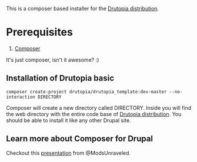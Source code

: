 This is a composer based installer for the [Drutopia distribution](http://www.drupal.org/project/drutopia).

# Prerequisites

1. [Composer](https://getcomposer.org/download/)

It's just composer, isn't it awesome? :)

## Installation of Drutopia basic

```
composer create-project drutopia/drutopia_template:dev-master --no-interaction DIRECTORY
```

Composer will create a new directory called DIRECTORY. Inside you will find the web directory with the entire code base of [Drutopia distribution](http://www.drupal.org/project/drutopia). You should be able to install it like any other Drupal site.

## Learn more about Composer for Drupal

Checkout this [presentation](https://docs.google.com/presentation/d/1gxcxT6o47xVrfsZ7ZSQKjBRT-gfE54A1Z9kjvvGHwCo/edit#slide=id.p) from @ModsUnraveled.
